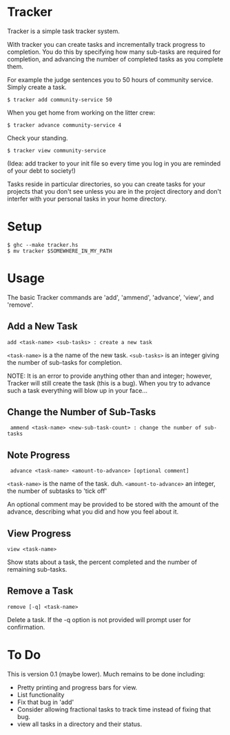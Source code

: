 Tracker
=======

Tracker is a simple task tracker system.

With tracker you can create tasks and incrementally track progress to
completion. You do this by specifying how many sub-tasks are required
for completion, and advancing the number of completed tasks as you
complete them. 

For example the judge sentences you to 50 hours of community
service. Simply create a task.

```
$ tracker add community-service 50
```

When you get home from working on the litter crew:

```
$ tracker advance community-service 4
```

Check your standing.

```
$ tracker view community-service
```

(Idea: add tracker to your init file so every time you log in you are
reminded of your debt to society!)

Tasks reside in particular directories, so you can create tasks for
your projects that you don't see unless you are in the project
directory and don't interfer with your personal tasks in your home
directory.

# Setup

```
$ ghc --make tracker.hs
$ mv tracker $SOMEWHERE_IN_MY_PATH
```

# Usage

The basic Tracker commands are 'add', 'ammend', 'advance', 'view', and 'remove'.

## Add a New Task

```
add <task-name> <sub-tasks> : create a new task
```

`<task-name>` is a the name of the new task.
`<sub-tasks>` is an integer giving the number of sub-tasks for completion.

NOTE: It is an error to provide anything other than and integer;
however, Tracker will still create the task (this is a bug). When
you try to advance such a task everything will blow up in your
face...

## Change the Number of Sub-Tasks

```
 ammend <task-name> <new-sub-task-count> : change the number of sub-tasks
```

## Note Progress

```
 advance <task-name> <amount-to-advance> [optional comment]
```
 
`<task-name>` is the name of the task. duh.
`<amount-to-advance>` an integer, the number of subtasks to 'tick off'

An optional comment may be provided to be stored with the amount
of the advance, describing what you did and how you feel about it.

## View Progress

```
view <task-name>
```

Show stats about a task, the percent completed and the number of
remaining sub-tasks.

## Remove a Task

```
remove [-q] <task-name>
```

Delete a task. If the -q option is not provided will prompt user
for confirmation.

# To Do

This is version 0.1 (maybe lower). Much remains to be done including:

- Pretty printing and progress bars for view.
- List functionality
- Fix that bug in 'add'
- Consider allowing fractional tasks to track time instead of fixing that bug.
- view all tasks in a directory and their status.


  
